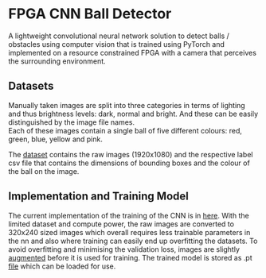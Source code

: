 # FPGA CNN Ball Detector

A lightweight convolutional neural network solution to detect balls / obstacles using computer vision that is trained using PyTorch and implemented on a resource constrained FPGA with a camera that perceives the surrounding environment.

## Datasets
Manually taken images are split into three categories in terms of lighting and thus brightness levels: dark, normal and bright. And these can be easily distinguished by the image file names. <br>
Each of these images contain a single ball of five different colours: red, green, blue, yellow and pink.

The [dataset](https://github.com/jl7719/FPGA-CNN-Computer-Vision/tree/main/dataset) contains the raw images (1920x1080) and the respective label csv file that contains the dimensions of bounding boxes and the colour of the ball on the image.

## Implementation and Training Model
The current implementation of the training of the CNN is in [here](https://github.com/jl7719/FPGA-CNN-Computer-Vision/blob/main/cnn_ball_detection.ipynb). With the limited dataset and compute power, the raw images are converted to 320x240 sized images which overall requires less trainable parameters in the nn and also where training can easily end up overfitting the datasets. To avoid overfitting and minimising the validation loss, images are slightly [augmented](https://github.com/jl7719/FPGA-CNN-Computer-Vision/blob/main/data_augmentation.py) before it is used for training. The trained model is stored as .pt [file](https://github.com/jl7719/FPGA-CNN-Computer-Vision/tree/main/trained_model) which can be loaded for use.
